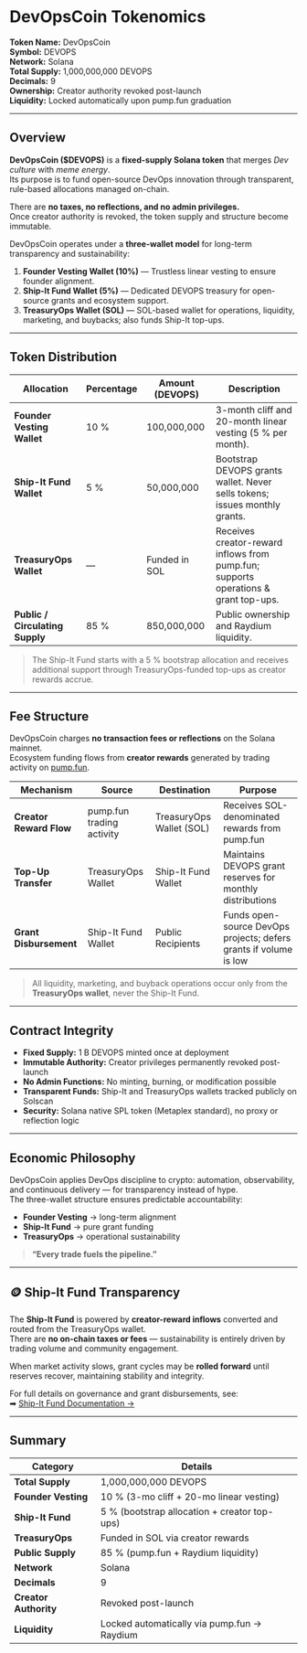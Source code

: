 # DevOpsCoin Tokenomics

**Token Name:** DevOpsCoin  
**Symbol:** DEVOPS  
**Network:** Solana  
**Total Supply:** 1,000,000,000 DEVOPS  
**Decimals:** 9  
**Ownership:** Creator authority revoked post-launch  
**Liquidity:** Locked automatically upon pump.fun graduation  

---

## Overview

**DevOpsCoin ($DEVOPS)** is a **fixed-supply Solana token** that merges _Dev culture_ with _meme energy_.  
Its purpose is to fund open-source DevOps innovation through transparent, rule-based allocations managed on-chain.

There are **no taxes, no reflections, and no admin privileges.**  
Once creator authority is revoked, the token supply and structure become immutable.

DevOpsCoin operates under a **three-wallet model** for long-term transparency and sustainability:

1. **Founder Vesting Wallet (10%)** — Trustless linear vesting to ensure founder alignment.  
2. **Ship-It Fund Wallet (5%)** — Dedicated DEVOPS treasury for open-source grants and ecosystem support.  
3. **TreasuryOps Wallet (SOL)** — SOL-based wallet for operations, liquidity, marketing, and buybacks; also funds Ship-It top-ups.

---

## Token Distribution

| Allocation                  | Percentage | Amount (DEVOPS) | Description                                                                 |
| ---------------------------- | ---------- | --------------- | --------------------------------------------------------------------------- |
| **Founder Vesting Wallet**   | 10 %       | 100,000,000     | 3-month cliff and 20-month linear vesting (5 % per month).                 |
| **Ship-It Fund Wallet**      | 5 %        | 50,000,000      | Bootstrap DEVOPS grants wallet. Never sells tokens; issues monthly grants. |
| **TreasuryOps Wallet**       | —          | Funded in SOL   | Receives creator-reward inflows from pump.fun; supports operations & grant top-ups. |
| **Public / Circulating Supply** | 85 %    | 850,000,000     | Public ownership and Raydium liquidity.                                    |

> The Ship-It Fund starts with a 5 % bootstrap allocation and receives additional support through TreasuryOps-funded top-ups as creator rewards accrue.

---

## Fee Structure

DevOpsCoin charges **no transaction fees or reflections** on the Solana mainnet.  
Ecosystem funding flows from **creator rewards** generated by trading activity on [pump.fun](https://pump.fun/).

| Mechanism              | Source                    | Destination             | Purpose                                                             |
| ---------------------- | ------------------------- | ----------------------- | ------------------------------------------------------------------- |
| **Creator Reward Flow** | pump.fun trading activity | TreasuryOps Wallet (SOL) | Receives SOL-denominated rewards from pump.fun                      |
| **Top-Up Transfer**     | TreasuryOps Wallet        | Ship-It Fund Wallet      | Maintains DEVOPS grant reserves for monthly distributions           |
| **Grant Disbursement**  | Ship-It Fund Wallet       | Public Recipients        | Funds open-source DevOps projects; defers grants if volume is low   |

> All liquidity, marketing, and buyback operations occur only from the **TreasuryOps wallet**, never the Ship-It Fund.

---

## Contract Integrity

- **Fixed Supply:** 1 B DEVOPS minted once at deployment  
- **Immutable Authority:** Creator privileges permanently revoked post-launch  
- **No Admin Functions:** No minting, burning, or modification possible  
- **Transparent Funds:** Ship-It and TreasuryOps wallets tracked publicly on Solscan  
- **Security:** Solana native SPL token (Metaplex standard), no proxy or reflection logic  

---

## Economic Philosophy

DevOpsCoin applies DevOps discipline to crypto: automation, observability, and continuous delivery — for transparency instead of hype.  
The three-wallet structure ensures predictable accountability:

- **Founder Vesting** → long-term alignment  
- **Ship-It Fund** → pure grant funding  
- **TreasuryOps** → operational sustainability  

> **“Every trade fuels the pipeline.”**

---

## 🪙 Ship-It Fund Transparency

The **Ship-It Fund** is powered by **creator-reward inflows** converted and routed from the TreasuryOps wallet.  
There are **no on-chain taxes or fees** — sustainability is entirely driven by trading volume and community engagement.

When market activity slows, grant cycles may be **rolled forward** until reserves recover, maintaining stability and integrity.

For full details on governance and grant disbursements, see:  
➡ [Ship-It Fund Documentation →](./SHIPIT_FUND.md)

---

## Summary

| Category                 | Details                                       |
| ------------------------- | --------------------------------------------- |
| **Total Supply**          | 1,000,000,000 DEVOPS                         |
| **Founder Vesting**       | 10 % (3-mo cliff + 20-mo linear vesting)     |
| **Ship-It Fund**          | 5 % (bootstrap allocation + creator top-ups) |
| **TreasuryOps**           | Funded in SOL via creator rewards            |
| **Public Supply**         | 85 % (pump.fun + Raydium liquidity)          |
| **Network**               | Solana                                       |
| **Decimals**              | 9                                            |
| **Creator Authority**     | Revoked post-launch                          |
| **Liquidity**             | Locked automatically via pump.fun → Raydium  |)
